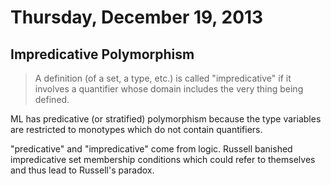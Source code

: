 # Thursday, December 19, 2013

## Impredicative Polymorphism

> A definition (of a set, a type, etc.) is called "impredicative" if it
> involves a quantifier whose domain includes the very thing being defined.

ML has predicative (or stratified) polymorphism because the type variables are
restricted to monotypes which do not contain quantifiers.

"predicative" and "impredicative" come from logic. Russell banished
impredicative set membership conditions which could refer to themselves and
thus lead to Russell's paradox.
